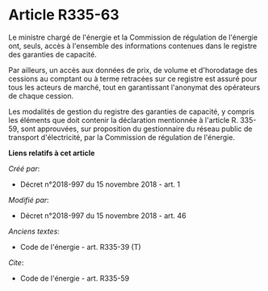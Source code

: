 # Article R335-63

Le ministre chargé de l'énergie et la Commission de régulation de l'énergie ont, seuls, accès à l'ensemble des informations
contenues dans le registre des garanties de capacité. 

Par ailleurs, un accès aux données de prix, de volume et d'horodatage des cessions au comptant ou à terme retracées sur ce
registre est assuré pour tous les acteurs de marché, tout en garantissant l'anonymat des opérateurs de chaque cession. 

Les modalités de gestion du registre des garanties de capacité, y compris les éléments que doit contenir la déclaration
mentionnée à l'article R. 335-59, sont approuvées, sur proposition du gestionnaire du réseau public de transport
d'électricité, par la Commission de régulation de l'énergie.

**Liens relatifs à cet article**

_Créé par_:

  - Décret n°2018-997 du 15 novembre 2018 - art. 1

_Modifié par_:

  - Décret n°2018-997 du 15 novembre 2018 - art. 46

_Anciens textes_:

  - Code de l'énergie - art. R335-39 (T)

_Cite_:

  - Code de l'énergie - art. R335-59
